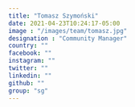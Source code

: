 ```yaml
---
title: "Tomasz Szymoński"
date: 2021-04-23T10:24:17-05:00
image : "/images/team/tomasz.jpg"
designation : "Community Manager"
country: ""
facebook: ""
instagram: ""
twitter: ""
linkedin: ""
github: ""
group: "sg"
---
```


